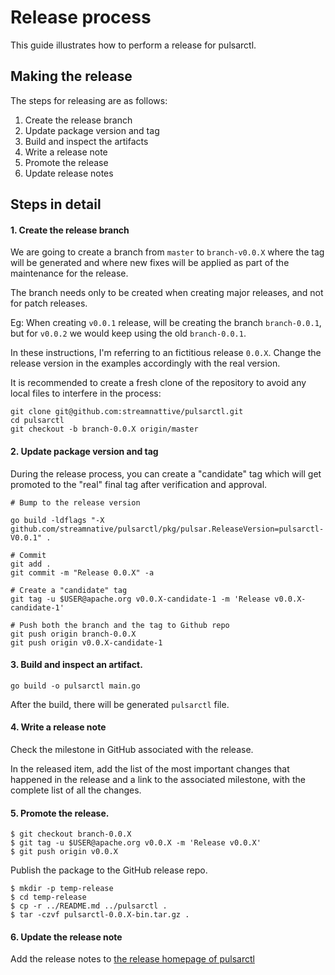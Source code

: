 # Release process

This guide illustrates how to perform a release for pulsarctl.

## Making the release

The steps for releasing are as follows:

1. Create the release branch
2. Update package version and tag
3. Build and inspect the artifacts
4. Write a release note
5. Promote the release
6. Update release notes

## Steps in detail

#### 1. Create the release branch

We are going to create a branch from `master` to `branch-v0.0.X`
where the tag will be generated and where new fixes will be
applied as part of the maintenance for the release.

The branch needs only to be created when creating major releases,
and not for patch releases.

Eg: When creating `v0.0.1` release, will be creating
the branch `branch-0.0.1`, but for `v0.0.2` we
would keep using the old `branch-0.0.1`.

In these instructions, I'm referring to an fictitious release `0.0.X`. Change the release version in the examples
accordingly with the real version.

It is recommended to create a fresh clone of the repository to avoid any local files to interfere in the process:

```shell
git clone git@github.com:streamnattive/pulsarctl.git
cd pulsarctl
git checkout -b branch-0.0.X origin/master
```

#### 2. Update package version and tag

During the release process, you can  create a "candidate" tag which will get promoted to the "real" final tag after verification and approval.

```
# Bump to the release version

go build -ldflags "-X github.com/streamnative/pulsarctl/pkg/pulsar.ReleaseVersion=pulsarctl-V0.0.1" .

# Commit 
git add .
git commit -m "Release 0.0.X" -a

# Create a "candidate" tag
git tag -u $USER@apache.org v0.0.X-candidate-1 -m 'Release v0.0.X-candidate-1'

# Push both the branch and the tag to Github repo
git push origin branch-0.0.X
git push origin v0.0.X-candidate-1
```

#### 3. Build and inspect an artifact.

```
go build -o pulsarctl main.go
```

After the build, there will be generated `pulsarctl` file.

#### 4. Write a release note

Check the milestone in GitHub associated with the release. 

In the released item, add the list of the most important changes that happened in the release and a link to the associated milestone, with the complete list of all the changes. 

#### 5. Promote the release.

```
$ git checkout branch-0.0.X
$ git tag -u $USER@apache.org v0.0.X -m 'Release v0.0.X'
$ git push origin v0.0.X
```

Publish the package to the GitHub release repo.

```
$ mkdir -p temp-release
$ cd temp-release
$ cp -r ../README.md ../pulsarctl .
$ tar -czvf pulsarctl-0.0.X-bin.tar.gz .
```

#### 6. Update the release note

Add the release notes to [the release homepage of pulsarctl](https://github.com/streamnative/pulsarctl/releases)
